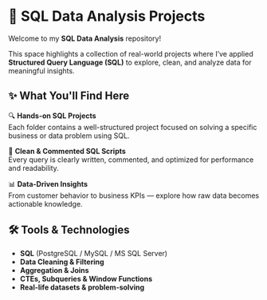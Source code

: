 # 🧠 SQL Data Analysis Projects

Welcome to my **SQL Data Analysis** repository!

This space highlights a collection of real-world projects where I’ve applied **Structured Query Language (SQL)** to explore, clean, and analyze data for meaningful insights.



## ✨ What You'll Find Here

🔍 **Hands-on SQL Projects**  
Each folder contains a well-structured project focused on solving a specific business or data problem using SQL.

📁 **Clean & Commented SQL Scripts**  
Every query is clearly written, commented, and optimized for performance and readability.

📊 **Data-Driven Insights**  
From customer behavior to business KPIs — explore how raw data becomes actionable knowledge.



## 🛠 Tools & Technologies

- **SQL** (PostgreSQL / MySQL / MS SQL Server)
- **Data Cleaning & Filtering**
- **Aggregation & Joins**
- **CTEs, Subqueries & Window Functions**
- **Real-life datasets & problem-solving**


